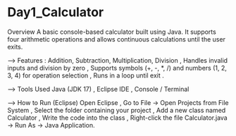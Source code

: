 # Day1_Calculator

Overview
A basic console-based calculator built using Java. It supports four arithmetic operations and allows continuous calculations until the user exits.

--> Features :
Addition, Subtraction, Multiplication, Division ,
Handles invalid inputs and division by zero ,
Supports symbols (+, -, *, /) and numbers (1, 2, 3, 4) for operation selection ,
Runs in a loop until exit .

--> Tools Used
Java (JDK 17) ,
Eclipse IDE ,
Console / Terminal

--> How to Run (Eclipse)
Open Eclipse ,
Go to File → Open Projects from File System ,
Select the folder containing your project ,
Add a new class named Calculator ,
Write the code into the class ,
Right-click the file Calculator.java → Run As → Java Application.
